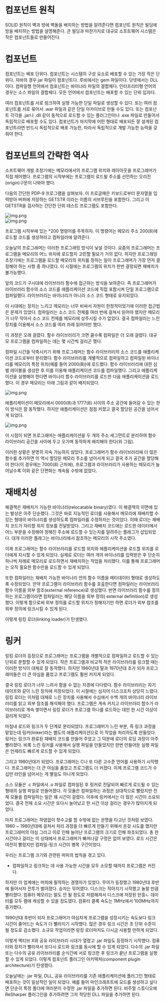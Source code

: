 # **컴포넌트 원칙**  
SOLID 원칙이 벽과 방에 벽돌을 배치하는 방법을 알려준다면 컴포넌트 원칙은 빌딩에 방을 배치하는 방법을 설명해준다. 큰 빌딩과 마찬가지로 대규모 
소프트웨어 시스템은 작은 컴포넌트들로 만들어진다.  
  
# **컴포넌트**  
컴포넌트는 배포 단위다. 컴포넌트는 시스템의 구성 요소로 배포할 수 있는 가장 작은 단위다. 자바의 경우 jar 파일이 컴포넌트다. 루비에서는 gem 파일이다. 
닷넷에서는 DLL이다. 컴파일형 언어에서 컴포넌트는 바이너리 파일의 결합체다. 인터프리터형 언어의 경우는 소스 파일의 결합체다. 모든 언어에서 컴포넌트는 
배포할 수 있는 단위 입자다.  
  
여러 컴포넌트를 서로 링크하여 실행 가능한 단일 파일로 생성할 수 있다. 또는 여러 컴포넌트를 서로 묶어서 .war 파일과 같은 단일 아카이브로 만들 수도 
있다. 또는 컴포넌트 각각을 .jar나 .dll 같이 동적으로 로드할 수 있는 플러그인이나 .exe 파일로 만들어서 독립적으로 배포할 수도 있다. 컴포넌트가 
마지막에 어떤 형태로 배포되든 잘 설계된 컴포넌트라면 반드시 독립적으로 배포 가능한, 따라서 독립적으로 개발 가능한 능력을 갖춰야 한다.  
  
# **컴포넌트의 간략한 역사**  
소프트웨어 개발 초창기에는 메모리에서의 프로그램 위치와 레이아웃을 프로그래머가 직접 제어헀다. 프로그램의 시작부에는 프로그램이 로드될 주소를 선언하는 
오리진(origin)구문이 나와야 했다.  
  
다음의 간단한 PDP-9 프로그램을 살펴보자. 이 프로글매은 키보드로부터 문자열을 입력받아 버퍼에 저장하는 GETSTR 이라는 이름의 서브루틴을 포함한다. 
그리고 이 GETSTR을 검사하는 간단한 단위 테스트 프로그램도 포함한다.  
  
![img.png](image/img.png)  
![img.png](image/img2.png)  
  
프로그램 시작부에 있는 *200 명령어를 주목하자. 이 명령어는 메모리 주소 200(8)에 로드할 코드를 생성하라고 컴파일러에 알려준다.  
  
오늘날의 프로그래머는 이러한 프로그래밍 방식이 낯설 것이다. 요즘의 프로그래머는 프로그램을 메모리의 어느 위치에 로드할지 고민할 필요가 거의 없다. 
하지만 프로그래밍 초창기에는 프로그램을 로드할 메모리의 위치를 정하는 일이 프로그래머가 가장 먼저 결정해야 하는 사항 중 하나였다. 이 시절에는 프로그램의 
위치가 한번 결정되면 재배치가 불가능했다.  
  
앞의 코드가 구시대에 라이브러리 함수에 접근하는 방식을 보여준다. 즉 프로그래머가 라이브러리 함수의 소스 코드를 애플리케이션 코드에 직접 포함시켜 
단일 프로그램으로 컴파일했다. 라이브러리는 바이너리가 아니라 소스 코드 형태로 유지되었다.  
  
이 시대에는 장치는 느리고 메모리는 너무 비싸서 자원이 한정적이었기에 이러한 접근법은 문제가 있었다. 컴파일러는 소스 코드 전체를 여러 번에 걸쳐서 
읽어야 했지만 메모리가 너무 작아서 소스 코드 전체를 메모리에 상주시킬 수가 없었다. 결국 컴파일러는 느린 장치를 이용해서 소스 코드를 여러 차례 읽어야만 했다.  
  
이 과정은 오래 걸렸다. 함수 라이브러리가 크면 클수록 컴파일은 더 오래 걸렸다. 대규모 프로그램을 컴파일하는 데는 몇 시간씩 걸리곤 했다.  
  
컴파일 시간을 닥축시키기 위해 프로그래머는 함수 라이브러리의 소스 코드를 애플리케이션 코드로부터 분리했다. 함수 라이브러리를 개별적으로 컴파일하고 
컴파일된 바이너리를 메모리의 특정 위치(예를 들어 2000(8))에 로드했다. 함수 라이브러리에 대한 심벌 테이블을 생성한 후 이를 이용해 애플리케이션 코드를 
컴파일했다. 그리고 애플리케이션을 실행해야 한다면 바이너리 함수 라이브러리를 로드한 다음 애플리케이션을 로드했다. 이 경우 메모리는 아래 그림과 같이 
배치되었다.  
  
![img.png](image/img3.png)  
  
애플리케이션이 메모리에서 0000(8)과 1777(8) 사이의 주소 공간에 들어갈 수 있는 한 이 방식은 잘 동작했다. 하지만 애플리케이션은 점점 커졌고 결국 할당된 
공간을 넘어서게 되었다.  
  
![img.png](image/img4.png)  
  
이 시점이 되면 프로그래머는 애플리케이션을 두 개의 주소 세그먼트로 분리하여 함수 라이브러리 공간을 사이에 두고 오가며 동작하게 배치해야 한다(위 그림).  
  
이러한 상황은 분명히 지속 가능하지 않았다. 프로그래머가 함수 라이브러리에 더 많은 함수를 추가하면 이 역시 할당된 메모리 주소를 넘어서게 되고 
결국 추가 공간을 할당해야 한다(이 경우에는 7000(8) 근처에), 프로그램과 라이브러리가 사용하는 메모리가 늘어날수록 이와 같은 단편화는 계속될 수밖에 
없었다.  
  
# **재배치성**  
해결책은 재배치가 가능한 바이너리(relocatable binary)였다. 이 해결책의 이면에 있는 발상은 아주 단순했다. 그것은 바로 지능적인 로더를 사용해서 메모리에 
재배치할 수 있는 형태의 바이너리를 생성하도록 컴파일러를 수정하자는 것이었다. 이때 로더는 재배치 코드가 자리할 위치 정보를 전달받았다. 그리고 재배치 
코드에는 로드한 데이터에서 어느 부분을 수정해야 정해진 주소에 로드할 수 있는지를 알려주는 플래그가 삽입되었다. 대개 이러한 플래그는 바이너리에서 
참조하는 메모리의 시작 주소였다.  
  
이제 프로그래머는 함수 라이브러리를 로드할 위치와 애플리케이션을 로드할 위치를 로더에게 지시할 수 있게 되었다. 실제로 로더는 여러 개의 바이너리를 입력받은 후 
단순히 하나씩 차례로 메모리로 로드하면서 재배치하는 작업을 처리했다. 이를 통해 프로그래머는 오직 필요한 함수만을 로드할 수 있게 되었다.  
  
또한 컴파일러는 재배치 가능한 바이너리 안의 함수 이름을 메타데이터 형태로 생성하도록 수정되었다. 만약 프로그램이 라이브러리 함수를 호출한다면 컴파일러는 
라이브러리 함수 이름을 외부 참조(external reference)로 생성했다. 반면 라이브러리 함수를 정의하는 프로그램이라면 컴파일러는 해당 이름을 외부 정의(
external definition)로 생성했다. 이렇게 함으로써 외부 정의를 로드할 위치가 정해지기만 하면 로더가 외부 참조를 외부 정의에 링크시킬 수 있게 된다.  
  
이렇게 링킹 로더(linking loader)가 탄생했다.  
  
# **링커**  
링킹 로더의 등장으로 프로그래머는 프로그램을 개별적으로 컴파일하고 로드할 수 있는 단위로 분할할 수 있게 되었다. 작은 프로그램과 비교적 작은 라이브러리를 
링크할 때는 이러한 방식이 대체로 잘 동작했다. 하지만 1960년대 말과 1970년대 초가 되자 프로그래머들은 더 큰 야심을 품었고 프로그램도 훨씬 커지게 되었다.  
  
결국 링킹 로더가 너무 느려서 함을 수 없는 지경에 다다랐다. 함수 라이브러리는 자기 테이프와 같이 느린 장치에 저장되었다. 이 시절에는 심지어 디스크조차 
상당히 느렸다. 링킹 로더는 이처럼 대체로 느린 장치를 사용해서 수십에서 수백 개의 바이너리 라이브러리를 읽고 외부 참조를 해석해야 했다. 프로그램은 계속 
커지고 라이브러리 함수가 라이브러리로 계속 쌓이면서 링킹 로더가 프로그램 하나를 로드하는 데만 한 시간 이상이 걸리게 되었다.  
  
마침내 로드와 링크가 두 단계로 분리되었다. 프로그래머가 느린 부분, 즉 링크 과정을 맡았는데 링커(linker)라는 별도의 애플리케이션으로 이 작업을 처리하도록 
만들었다. 링커는 링크가 완료된 재배치 코드를 만들어 주었고 그 덕분에 로더의 로딩 과정이 아주 빨라졌다. 비록 느린 링커를 사용해서 실행 파일을 만들었지만 
한번 만들어둔 실행 파일은 언제라도 빠르게 로드할 수 있게 되었다.  
  
그리고 1980년대가 되었다. 프로그래머는 C나 또 다른 고수준 언어를 사용하기 시작했다. 프로그래머는 더 큰 야심을 품었고 프로그램도 더 커졌다. 이제 프로그램 
코드가 수십만 라인을 넘어서는 게 별일도 아니게 되었다.  
  
소스 모듈은 .c 파일에서 .o 파일로 컴파일된 후 링커로 전달되어 빠르게 로드될 수 있는 형태의 실행 파일로 만들어졌다. 각 모듈은 컴파일하는 과정은 
상대적으로 빨랐지만 전체 모듈을 컴파일하는 일은 꽤 시간이 걸렸다. 이후에 링커에서는 더 많은 시간이 소요되었다. 결국 전체 소요 시간은 또다시 늘어났고 
한 시간 이상 걸리는 경우가 많아지게 되었다.  
  
마치 프로그래머는 하염없이 헛수고를 할 수밖에 없는 운명을 타고난 것처럼 보였다. 1960 ~ 1980년대에 걸쳐서 처리 과정을 더 빠르게 만들기 위해서 온갖 
시도를 했지만 프로그래머의 야심 그리고 이로 인해 늘어난 프로그램의 크기로 인해 좌초되었다. 총 한 시간이나 걸리는 이 상태에서 프로그래머가 빠져나갈 
구멍은 없어 보였다. 로드 시간은 여전히 빨랐지만 컴파일-링크 시간이 병목 구간이었다.  
  
우리는 프로그램 크기와 관련된 머피의 법칙을 겪고 있다.  
  
- 컴파일하고 링크하는 데 사용 가능한 시간을 모두 소모할 때까지 프로그램은 커진다.  
  
하지만 이 업계에는 머피에 필적하는 경쟁자가 있었다. 무어가 등장했고 1980년대 후반에 들어서자 전투가 벌어졌다. 승자는 무어였다. 디스크는 작아지기 
시작했고 놀랄 만큼 빨라졌다. 컴퓨터 메모리는 말도 안 될 정도로 저렴해져서 디스크에 저장된 만흥ㄴ 데이터를 모두 램에 캐싱할 수 있을 정도였다. 
컴퓨터 클록 속도는 1MHz에서 100MHz까지 증가했다.  
  
1990년대 후반이 되자 프로그래머가 야심차게 프로그램을 성장시키는 속도보다 링크 시간이 줄어드는 속도가 더 빨라지기 시작했다. 많은 경우 링크 시간은 
초 단위 수준이 될 정도로 감소했다. 소규모 작업이라면 링킹 로더마저도 다시금 사용할 만하게 되었다.  
  
이렇게 액티브 X와 공유 라이브러리 시대가 열렸고 .jar 파일도 등장하기 시작했다. 컴퓨터와 장치가 빨라져서 또다시 로드와 링크를 동시에 할 수 있게 
되었다. 다수의 .jar 파일 또는 다수의 공유 라이브러리를 순식간에 서로 링크한 후 링크가 끝난 프로그램을 실행할 수 있게 되었다. 이렇게 컴포넌트 플러그인 
아키텍처(component plugin architecture)가 탄생했다.  
  
오늘날에는 .jar 파일, DLL, 공유 라이브러리를 기존 애플리케이션에 플러그인 형태로 배포하는 것이 일상적인 일이 되었다. 예를 들어 마인크래프트에 
모드를 생성하고 싶다면 단순히 특정 폴더에 여러분이 수정한 .jar 파일을 추가하면 된다. 비주얼 스튜디오에 ReSharper 플러그인을 추가하려면 그저 적당한 
DLL 파일을 추가하면 된다.  
  

